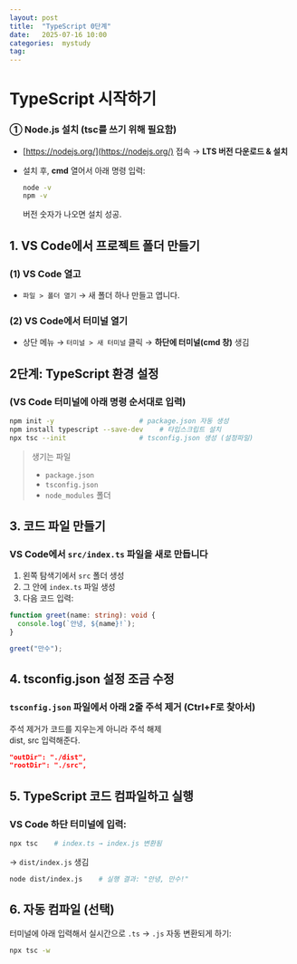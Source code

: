 ```yaml
---
layout: post
title:  "TypeScript 0단계"
date:   2025-07-16 10:00
categories:  mystudy
tag: 
---
```


# TypeScript 시작하기


### ① Node.js 설치 (tsc를 쓰기 위해 필요함)

* [https://nodejs.org/](https://nodejs.org/) 접속 → **LTS 버전 다운로드 & 설치**
* 설치 후, **cmd** 열어서 아래 명령 입력:

  ```bash
  node -v
  npm -v
  ```

  버전 숫자가 나오면 설치 성공.


## 1. VS Code에서 프로젝트 폴더 만들기

### (1) VS Code 열고

* `파일 > 폴더 열기` → 새 폴더 하나 만들고 엽니다. 

### (2) VS Code에서 터미널 열기

* 상단 메뉴 → `터미널 > 새 터미널` 클릭 → **하단에 터미널(cmd 창)** 생김


## 2단계: TypeScript 환경 설정

### (VS Code 터미널에 아래 명령 순서대로 입력)

```bash
npm init -y                     # package.json 자동 생성
npm install typescript --save-dev    # 타입스크립트 설치
npx tsc --init                  # tsconfig.json 생성 (설정파일)
```

> 생기는 파일
>
> * `package.json`
> * `tsconfig.json`
> * `node_modules` 폴더



## 3. 코드 파일 만들기

### VS Code에서 `src/index.ts` 파일을 새로 만듭니다

1. 왼쪽 탐색기에서 `src` 폴더 생성
2. 그 안에 `index.ts` 파일 생성
3. 다음 코드 입력:

```ts
function greet(name: string): void {
  console.log(`안녕, ${name}!`);
}

greet("만수");
```



## 4. tsconfig.json 설정 조금 수정

### `tsconfig.json` 파일에서 아래 2줄 주석 제거 (Ctrl+F로 찾아서)
주석 제거가 코드를 지우는게 아니라 주석 해제<br>
dist, src 입력해준다.

```json
"outDir": "./dist",
"rootDir": "./src",
```



## 5. TypeScript 코드 컴파일하고 실행

### VS Code 하단 터미널에 입력:

```bash
npx tsc    # index.ts → index.js 변환됨
```

→ `dist/index.js` 생김

```bash
node dist/index.js    # 실행 결과: "안녕, 만수!"
```



## 6. 자동 컴파일 (선택)

터미널에 아래 입력해서 실시간으로 `.ts` → `.js` 자동 변환되게 하기:

```bash
npx tsc -w
```
